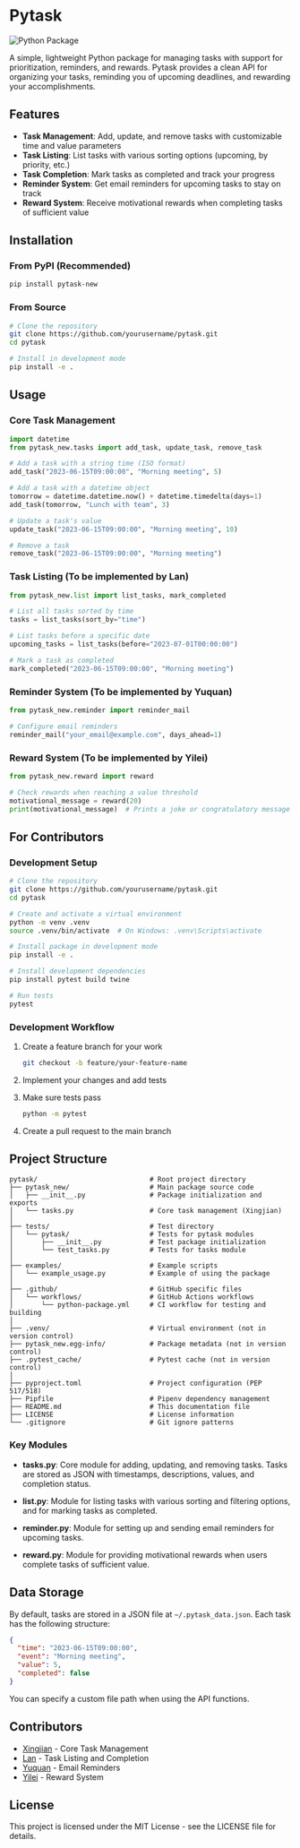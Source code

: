# Pytask

![Python Package](https://github.com/yourusername/pytask/actions/workflows/python-package.yml/badge.svg)

A simple, lightweight Python package for managing tasks with support for prioritization, reminders, and rewards. Pytask provides a clean API for organizing your tasks, reminding you of upcoming deadlines, and rewarding your accomplishments.

## Features

- **Task Management**: Add, update, and remove tasks with customizable time and value parameters
- **Task Listing**: List tasks with various sorting options (upcoming, by priority, etc.)
- **Task Completion**: Mark tasks as completed and track your progress
- **Reminder System**: Get email reminders for upcoming tasks to stay on track
- **Reward System**: Receive motivational rewards when completing tasks of sufficient value

## Installation

### From PyPI (Recommended)

```bash
pip install pytask-new
```

### From Source

```bash
# Clone the repository
git clone https://github.com/yourusername/pytask.git
cd pytask

# Install in development mode
pip install -e .
```

## Usage

### Core Task Management

```python
import datetime
from pytask_new.tasks import add_task, update_task, remove_task

# Add a task with a string time (ISO format)
add_task("2023-06-15T09:00:00", "Morning meeting", 5)

# Add a task with a datetime object
tomorrow = datetime.datetime.now() + datetime.timedelta(days=1)
add_task(tomorrow, "Lunch with team", 3)

# Update a task's value
update_task("2023-06-15T09:00:00", "Morning meeting", 10)

# Remove a task
remove_task("2023-06-15T09:00:00", "Morning meeting")
```

### Task Listing (To be implemented by Lan)

```python
from pytask_new.list import list_tasks, mark_completed

# List all tasks sorted by time
tasks = list_tasks(sort_by="time")

# List tasks before a specific date
upcoming_tasks = list_tasks(before="2023-07-01T00:00:00")

# Mark a task as completed
mark_completed("2023-06-15T09:00:00", "Morning meeting")
```

### Reminder System (To be implemented by Yuquan)

```python
from pytask_new.reminder import reminder_mail

# Configure email reminders
reminder_mail("your_email@example.com", days_ahead=1)
```

### Reward System (To be implemented by Yilei)

```python
from pytask_new.reward import reward

# Check rewards when reaching a value threshold
motivational_message = reward(20)
print(motivational_message)  # Prints a joke or congratulatory message
```

## For Contributors

### Development Setup

```bash
# Clone the repository
git clone https://github.com/yourusername/pytask.git
cd pytask

# Create and activate a virtual environment
python -m venv .venv
source .venv/bin/activate  # On Windows: .venv\Scripts\activate

# Install package in development mode
pip install -e .

# Install development dependencies
pip install pytest build twine

# Run tests
pytest
```

### Development Workflow

1. Create a feature branch for your work
   ```bash
   git checkout -b feature/your-feature-name
   ```

2. Implement your changes and add tests

3. Make sure tests pass
   ```bash
   python -m pytest
   ```

4. Create a pull request to the main branch

## Project Structure

```
pytask/                            # Root project directory
├── pytask_new/                    # Main package source code
│   ├── __init__.py                # Package initialization and exports
│   └── tasks.py                   # Core task management (Xingjian)
│
├── tests/                         # Test directory
│   └── pytask/                    # Tests for pytask modules
│       ├── __init__.py            # Test package initialization
│       └── test_tasks.py          # Tests for tasks module
│
├── examples/                      # Example scripts
│   └── example_usage.py           # Example of using the package
│
├── .github/                       # GitHub specific files
│   └── workflows/                 # GitHub Actions workflows
│       └── python-package.yml     # CI workflow for testing and building
│
├── .venv/                         # Virtual environment (not in version control)
├── pytask_new.egg-info/           # Package metadata (not in version control)
├── .pytest_cache/                 # Pytest cache (not in version control)
│
├── pyproject.toml                 # Project configuration (PEP 517/518)
├── Pipfile                        # Pipenv dependency management
├── README.md                      # This documentation file
├── LICENSE                        # License information
└── .gitignore                     # Git ignore patterns
```

### Key Modules

- **tasks.py**: Core module for adding, updating, and removing tasks. Tasks are stored as JSON with timestamps, descriptions, values, and completion status.
  
- **list.py**: Module for listing tasks with various sorting and filtering options, and for marking tasks as completed.
  
- **reminder.py**: Module for setting up and sending email reminders for upcoming tasks.
  
- **reward.py**: Module for providing motivational rewards when users complete tasks of sufficient value.

## Data Storage

By default, tasks are stored in a JSON file at `~/.pytask_data.json`. Each task has the following structure:

```json
{
  "time": "2023-06-15T09:00:00",
  "event": "Morning meeting",
  "value": 5,
  "completed": false
}
```

You can specify a custom file path when using the API functions.

## Contributors

- [Xingjian](https://github.com/xingjian) - Core Task Management
- [Lan](https://github.com/lan) - Task Listing and Completion
- [Yuquan](https://github.com/yuquan) - Email Reminders
- [Yilei](https://github.com/yilei) - Reward System

## License

This project is licensed under the MIT License - see the LICENSE file for details.
